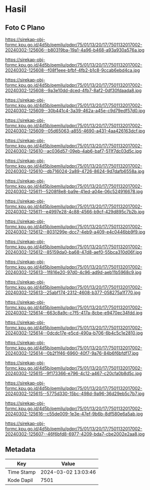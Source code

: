 # Hasil

## Foto C Plano

https://sirekap-obj-formc.kpu.go.id/4d5b/pemilu/pdpr/75/01/13/20/17/7501132017002-20240302-125606--b80319ba-19a1-4a96-b468-a93a930a576a.jpg

https://sirekap-obj-formc.kpu.go.id/4d5b/pemilu/pdpr/75/01/13/20/17/7501132017002-20240302-125608--f08f1eee-bfbf-4fb2-b1c8-9ccab6ebd4ca.jpg

https://sirekap-obj-formc.kpu.go.id/4d5b/pemilu/pdpr/75/01/13/20/17/7501132017002-20240302-125608--9a3e10dd-dced-4fb7-8af2-0df30fdaada8.jpg

https://sirekap-obj-formc.kpu.go.id/4d5b/pemilu/pdpr/75/01/13/20/17/7501132017002-20240302-125609--30b441c4-3a39-462a-a45e-c9d79edf57d0.jpg

https://sirekap-obj-formc.kpu.go.id/4d5b/pemilu/pdpr/75/01/13/20/17/7501132017002-20240302-125609--05d65063-a855-4690-a431-4aa426163dcf.jpg

https://sirekap-obj-formc.kpu.go.id/4d5b/pemilu/pdpr/75/01/13/20/17/7501132017002-20240302-125610--ac036d57-09eb-4ab6-baf7-511f7dc03d5c.jpg

https://sirekap-obj-formc.kpu.go.id/4d5b/pemilu/pdpr/75/01/13/20/17/7501132017002-20240302-125610--db716024-2a89-4726-8624-9d7dafb6558a.jpg

https://sirekap-obj-formc.kpu.go.id/4d5b/pemilu/pdpr/75/01/13/20/17/7501132017002-20240302-125611--5208f8e8-ba9e-41ed-a04e-06c524916678.jpg

https://sirekap-obj-formc.kpu.go.id/4d5b/pemilu/pdpr/75/01/13/20/17/7501132017002-20240302-125611--e4997e28-4c88-4566-b9cf-429d895c7b2b.jpg

https://sirekap-obj-formc.kpu.go.id/4d5b/pemilu/pdpr/75/01/13/20/17/7501132017002-20240302-125612--8031299e-dcc7-4eb9-a409-e4c0446bb9f9.jpg

https://sirekap-obj-formc.kpu.go.id/4d5b/pemilu/pdpr/75/01/13/20/17/7501132017002-20240302-125612--85159da0-ba68-47d8-aef0-55bca310d06f.jpg

https://sirekap-obj-formc.kpu.go.id/4d5b/pemilu/pdpr/75/01/13/20/17/7501132017002-20240302-125613--1f816e20-97d0-4c96-ad9d-aeb11b5968c9.jpg

https://sirekap-obj-formc.kpu.go.id/4d5b/pemilu/pdpr/75/01/13/20/17/7501132017002-20240302-125613--25abf174-2312-4608-b377-058275a1f770.jpg

https://sirekap-obj-formc.kpu.go.id/4d5b/pemilu/pdpr/75/01/13/20/17/7501132017002-20240302-125614--663c8a9c-c7f5-417a-8cbe-e9470ec34fdd.jpg

https://sirekap-obj-formc.kpu.go.id/4d5b/pemilu/pdpr/75/01/13/20/17/7501132017002-20240302-125614--0dcdc17e-e5cd-490a-b706-6b4c5c1e2810.jpg

https://sirekap-obj-formc.kpu.go.id/4d5b/pemilu/pdpr/75/01/13/20/17/7501132017002-20240302-125614--0b2f1f46-6960-40f7-9a76-84b6f6bfdf17.jpg

https://sirekap-obj-formc.kpu.go.id/4d5b/pemilu/pdpr/75/01/13/20/17/7501132017002-20240302-125615--9f173366-e796-4c12-a467-c20cfa0b8d5c.jpg

https://sirekap-obj-formc.kpu.go.id/4d5b/pemilu/pdpr/75/01/13/20/17/7501132017002-20240302-125615--5775d330-15bc-498d-9a96-36d29eb5c7b7.jpg

https://sirekap-obj-formc.kpu.go.id/4d5b/pemilu/pdpr/75/01/13/20/17/7501132017002-20240302-125616--c55de009-1e3e-47ef-9b6b-8df580e6a5ab.jpg

https://sirekap-obj-formc.kpu.go.id/4d5b/pemilu/pdpr/75/01/13/20/17/7501132017002-20240302-125607--46f6bfd8-6977-4209-bda7-cbe2002e2aa8.jpg


## Metadata

| Key        | Value               |
| ---------- | ------------------- |
| Time Stamp | 2024-03-02 13:03:46 |
| Kode Dapil | 7501                |



